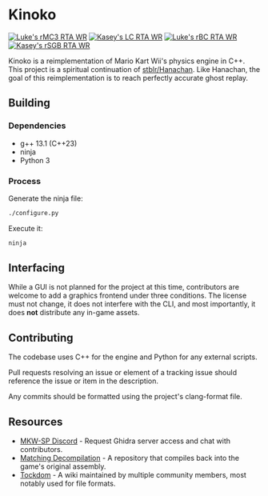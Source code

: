 # Kinoko

[![Luke's rMC3 RTA WR](<https://vabold.github.io/Kinoko/Luke rMC3 RTA WR.svg>)](https://www.youtube.com/watch?v=6H6UnSDPPdI)
[![Kasey's LC RTA WR](<https://vabold.github.io/Kinoko/Kasey LC RTA WR.svg>)](https://www.youtube.com/watch?v=HPcvNS8QFVI)
[![Luke's rBC RTA WR](<https://vabold.github.io/Kinoko/Luke rBC RTA WR.svg>)](https://www.youtube.com/watch?v=twZes-RI6Sc)
[![Kasey's rSGB RTA WR](<https://vabold.github.io/Kinoko/Kasey rSGB RTA WR.svg>)](https://www.youtube.com/watch?v=SjXUPXT8n8g)

Kinoko is a reimplementation of Mario Kart Wii's physics engine in C++. This project is a spiritual continuation of [stblr/Hanachan](https://github.com/stblr/Hanachan). Like Hanachan, the goal of this reimplementation is to reach perfectly accurate ghost replay.

## Building

### Dependencies

- g++ 13.1 (C++23)
- ninja
- Python 3

### Process

Generate the ninja file:

```bash
./configure.py
```

Execute it:

```bash
ninja
```

## Interfacing

While a GUI is not planned for the project at this time, contributors are welcome to add a graphics frontend under three conditions. The license must not change, it does not interfere with the CLI, and most importantly, it does **not** distribute any in-game assets.

## Contributing

The codebase uses C++ for the engine and Python for any external scripts.

Pull requests resolving an issue or element of a tracking issue should reference the issue or item in the description.

Any commits should be formatted using the project's clang-format file.

## Resources

- [MKW-SP Discord](https://discord.gg/TPSKtyKgqD) - Request Ghidra server access and chat with contributors.
- [Matching Decompilation](https://github.com/riidefi/mkw) - A repository that compiles back into the game's original assembly.
- [Tockdom](http://wiki.tockdom.com/wiki/Main_Page) - A wiki maintained by multiple community members, most notably used for file formats.
